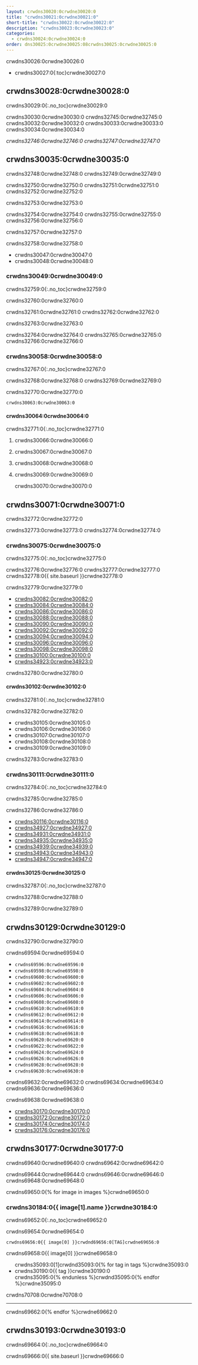 ```yaml
---
layout: crwdns30020:0crwdne30020:0
title: "crwdns30021:0crwdne30021:0"
short-title: "crwdns30022:0crwdne30022:0"
description: "crwdns30023:0crwdne30023:0"
categories:
  - crwdns30024:0crwdne30024:0
order: dns30025:0crwdne30025:08crwdns30025:0crwdne30025:0
---
```

crwdns30026:0crwdne30026:0

- crwdns30027:0{:toc}crwdne30027:0

## crwdns30028:0crwdne30028:0

crwdns30029:0{:.no_toc}crwdne30029:0

crwdns30030:0crwdne30030:0 crwdns32745:0crwdne32745:0 crwdns30032:0crwdne30032:0 crwdns30033:0crwdne30033:0 crwdns30034:0crwdne30034:0

*crwdns32746:0crwdne32746:0 crwdns32747:0crwdne32747:0*

## crwdns30035:0crwdne30035:0

crwdns32748:0crwdne32748:0 crwdns32749:0crwdne32749:0

crwdns32750:0crwdne32750:0 crwdns32751:0crwdne32751:0 crwdns32752:0crwdne32752:0

crwdns32753:0crwdne32753:0

crwdns32754:0crwdne32754:0 crwdns32755:0crwdne32755:0 crwdns32756:0crwdne32756:0

crwdns32757:0crwdne32757:0

crwdns32758:0crwdne32758:0

- crwdns30047:0crwdne30047:0
- crwdns30048:0crwdne30048:0

### crwdns30049:0crwdne30049:0

crwdns32759:0{:.no_toc}crwdne32759:0

crwdns32760:0crwdne32760:0

crwdns32761:0crwdne32761:0 crwdns32762:0crwdne32762:0

crwdns32763:0crwdne32763:0

crwdns32764:0crwdne32764:0 crwdns32765:0crwdne32765:0 crwdns32766:0crwdne32766:0

### crwdns30058:0crwdne30058:0

crwdns32767:0{:.no_toc}crwdne32767:0

crwdns32768:0crwdne32768:0 crwdns32769:0crwdne32769:0

crwdns32770:0crwdne32770:0

    crwdns30063:0crwdne30063:0
    

#### crwdns30064:0crwdne30064:0

crwdns32771:0{:.no_toc}crwdne32771:0

1. crwdns30066:0crwdne30066:0
2. crwdns30067:0crwdne30067:0
3. crwdns30068:0crwdne30068:0
4. crwdns30069:0crwdne30069:0

    crwdns30070:0crwdne30070:0
    

## crwdns30071:0crwdne30071:0

crwdns32772:0crwdne32772:0

crwdns32773:0crwdne32773:0 crwdns32774:0crwdne32774:0

### crwdns30075:0crwdne30075:0

crwdns32775:0{:.no_toc}crwdne32775:0

crwdns32776:0crwdne32776:0 crwdns32777:0crwdne32777:0 crwdns32778:0{{ site.baseurl }}crwdne32778:0

crwdns32779:0crwdne32779:0

- [crwdns30082:0crwdne30082:0](crwdns30081:0crwdne30081:0)
- [crwdns30084:0crwdne30084:0](crwdns30083:0crwdne30083:0)
- [crwdns30086:0crwdne30086:0](crwdns30085:0crwdne30085:0)
- [crwdns30088:0crwdne30088:0](crwdns30087:0crwdne30087:0)
- [crwdns30090:0crwdne30090:0](crwdns30089:0crwdne30089:0)
- [crwdns30092:0crwdne30092:0](crwdns30091:0crwdne30091:0)
- [crwdns30094:0crwdne30094:0](crwdns30093:0crwdne30093:0)
- [crwdns30096:0crwdne30096:0](crwdns30095:0crwdne30095:0)
- [crwdns30098:0crwdne30098:0](crwdns30097:0crwdne30097:0)
- [crwdns30100:0crwdne30100:0](crwdns30099:0crwdne30099:0)
- [crwdns34923:0crwdne34923:0](crwdns34921:0crwdne34921:0)

crwdns32780:0crwdne32780:0

#### crwdns30102:0crwdne30102:0

crwdns32781:0{:.no_toc}crwdne32781:0

crwdns32782:0crwdne32782:0

- crwdns30105:0crwdne30105:0
- crwdns30106:0crwdne30106:0
- crwdns30107:0crwdne30107:0
- crwdns30108:0crwdne30108:0
- crwdns30109:0crwdne30109:0

crwdns32783:0crwdne32783:0

### crwdns30111:0crwdne30111:0

crwdns32784:0{:.no_toc}crwdne32784:0

crwdns32785:0crwdne32785:0

crwdns32786:0crwdne32786:0

- [crwdns30116:0crwdne30116:0](crwdns30115:0crwdne30115:0)
- [crwdns34927:0crwdne34927:0](crwdns34925:0crwdne34925:0)
- [crwdns34931:0crwdne34931:0](crwdns34929:0crwdne34929:0)
- [crwdns34935:0crwdne34935:0](crwdns34933:0crwdne34933:0)
- [crwdns34939:0crwdne34939:0](crwdns34937:0crwdne34937:0)
- [crwdns34943:0crwdne34943:0](crwdns34941:0crwdne34941:0)
- [crwdns34947:0crwdne34947:0](crwdns34945:0crwdne34945:0)

#### crwdns30125:0crwdne30125:0

crwdns32787:0{:.no_toc}crwdne32787:0

crwdns32788:0crwdne32788:0

crwdns32789:0crwdne32789:0

## crwdns30129:0crwdne30129:0

crwdns32790:0crwdne32790:0

crwdns69594:0crwdne69594:0

- `crwdns69596:0crwdne69596:0`
- `crwdns69598:0crwdne69598:0`
- `crwdns69600:0crwdne69600:0`
- `crwdns69602:0crwdne69602:0`
- `crwdns69604:0crwdne69604:0`
- `crwdns69606:0crwdne69606:0`
- `crwdns69608:0crwdne69608:0`
- `crwdns69610:0crwdne69610:0`
- `crwdns69612:0crwdne69612:0`
- `crwdns69614:0crwdne69614:0`
- `crwdns69616:0crwdne69616:0`
- `crwdns69618:0crwdne69618:0`
- `crwdns69620:0crwdne69620:0`
- `crwdns69622:0crwdne69622:0`
- `crwdns69624:0crwdne69624:0`
- `crwdns69626:0crwdne69626:0`
- `crwdns69628:0crwdne69628:0`
- `crwdns69630:0crwdne69630:0`

crwdns69632:0crwdne69632:0 crwdns69634:0crwdne69634:0 crwdns69636:0crwdne69636:0

crwdns69638:0crwdne69638:0

- [crwdns30170:0crwdne30170:0](crwdns30169:0crwdne30169:0)
- [crwdns30172:0crwdne30172:0](crwdns30171:0crwdne30171:0)
- [crwdns30174:0crwdne30174:0](crwdns30173:0crwdne30173:0)
- [crwdns30176:0crwdne30176:0](crwdns30175:0crwdne30175:0)

## crwdns30177:0crwdne30177:0

crwdns69640:0crwdne69640:0 crwdns69642:0crwdne69642:0

crwdns69644:0crwdne69644:0 crwdns69646:0crwdne69646:0 crwdns69648:0crwdne69648:0

crwdns69650:0{% for image in images %}crwdne69650:0

### crwdns30184:0{{ image[1].name }}crwdne30184:0

crwdns69652:0{:.no_toc}crwdne69652:0

crwdns69654:0crwdne69654:0

`crwdns69656:0{{ image[0] }}crwdnd69656:0[TAG]crwdne69656:0`

crwdns69658:0{{ image[0] }}crwdne69658:0

<ul class="list-2cols">
crwdns35093:0[1]crwdnd35093:0{% for tag in tags %}crwdne35093:0
    <li>crwdns30190:0{{ tag }}crwdne30190:0</li>
    crwdns35095:0{% endunless %}crwdnd35095:0{% endfor %}crwdne35095:0
</ul>

<p>crwdns70708:0crwdne70708:0</p>

* * *

crwdns69662:0{% endfor %}crwdne69662:0

## crwdns30193:0crwdne30193:0

crwdns69664:0{:.no_toc}crwdne69664:0

crwdns69666:0{{ site.baseurl }}crwdne69666:0
